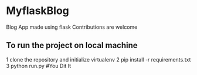 # MyflaskBlog
Blog App made using flask
Contributions are welcome
## To run the project on local machine
1 clone the repository and initialize virtualenv
2 pip install -r requirements.txt
3 python run.py
#You Dit It

